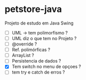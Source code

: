 # petstore-java
Projeto de estudo em Java Swing

 - [ ] UML -> tem polimorfismo ?
 - [ ] UML diz o que tem no Projeto ?
 - [ ] @override ? 
 - [ ] Ref. polimórficas ?
 - [ ] ArrayList ?
 - [ ] Persistencia de dados ?
 - [x] Tem switch no menu de opçoes ?
 - [ ] tem try e catch de erros ?
